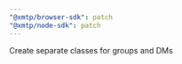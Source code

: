 ```yaml
---
"@xmtp/browser-sdk": patch
"@xmtp/node-sdk": patch
---
```


Create separate classes for groups and DMs

